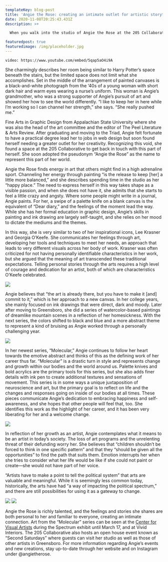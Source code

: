 ```yaml
---
templateKey: blog-post
title: 'Angie the Rose: creating an intimate outlet for artistic storytelling'
date: 2020-11-08T20:25:43.431Z
description: >+

  When you walk into the studio of Angie the Rose at the 205 Collaborative, the first thing you notice is the warm smell of incense hanging in the air. Turning the corner, natural light pours in through rusted windows and the concrete space comes to life as her paintings come into view.

featuredpost: true
featuredimage: /img/placeholder.jpg
---
```


`video: https://www.youtube.com/embed/5qap5aO4i9A`

She charmingly describes her room being similar to Harry Potter’s space beneath the stairs, but the limited space does not limit what she accomplishes. Set in the middle of the arrangement of painted canvases is a black-and-white photograph from the ‘40s of a young woman with short dark hair and warm eyes wearing a nurse’s uniform. This woman is Angie’s grandmother, who was a strong supporter of Angie’s pursuit of art and showed her how to see the world differently. “I like to keep her in here while I’m working so I can channel her strength,” she says. “She really pushed me.”

Fine Arts in Graphic Design from Appalachian State University where she was also the head of the art committee and the editor of The Peel Literature & Arts Review. After graduating and moving to the Triad, Angie felt fortunate to have a practical degree lead her to jobs in web design but soon found herself needing a greater outlet for her creativity.
Recognizing this void, she found a space at the 205 Collaborative to get back in touch with this part of herself. She soon adopted the pseudonym “Angie the Rose” as the name to represent this part of her world.

Angie the Rose finds energy in art that others might find in a high adrenaline sport. Channeling her energy through painting “is the release to keep \[her] a little more balanced,” and she describes spending time in the studio as her “happy place.” The need to express herself in this way takes shape as a visible passion, and when she does not have it, she admits that she starts to feel a little crazy and angsty. Where some people might write in a journal, Angie paints. For her, a swipe of a palette knife on a blank canvas is the equivalent of “Dear diary,” and the feelings of the moment lead the way. While she has her formal education in graphic design, Angie’s skills in painting and ink drawing are largely self-taught, and she relies on her mood to dictate the mediums and the themes.

In this way, she is very similar to two of her inspirational icons, Lee Krasner and Georgia O’Keefe. She communicates her feelings through art, developing her tools and techniques to meet her needs, an approach that leads to very different visuals across her body of work. Krasner was often criticized for not having personally identifiable characteristics in her work, but she argued that the meaning of art transcended these traditional expectations. Telling personal stories through the arts requires a high level of courage and dedication for an artist, both of which are characteristics O’Keefe celebrated.

![](/img/placeholder-2.jpg#float=right;width=50%;)

Angie believes that “the art is already there, but you have to make it \[and] commit to it,” which is her approach to a new canvas. In her college years, she mainly focused on ink drawings that were direct, dark and moody. Later after moving to Greensboro, she did a series of watercolor-based paintings of dreamlike mountain scenes in a reflection of her homesickness. With the next series, the colors shifted to black and blue and a more abstract theme to represent a kind of bruising as Angie worked through a personally challenging year.

![](/img/placeholder-2.jpg#float=right;width=100%;)

In her newest series, “Molecular,” Angie continues to follow her heart towards the emotive abstract and thinks of this as the defining work of her career thus far. “Molecular” is a drastic turn in style and represents change and growth within our bodies and the world around us. Palette knives and bold acrylics are the primary tools for this series, but she also adds finer details with ink pen to create additional textures and sensations of movement. This series is in some ways a unique juxtaposition of neuroscience and art, but the primary goal is to reflect on life and the changes and responses going on inside of our bodies at all times. These pieces communicate Angie’s dedication to embracing happiness and self-awareness, and she hopes that other people will feel that, too. She identifies this work as the highlight of her career, and it has been very liberating for her and a welcome change.

![](/img/placeholder-2.jpg#float=left;width=50%;padding-right=20px;)

In reflection of her growth as an artist, Angie contemplates what it means to be an artist in today’s society. The loss of art programs and the unrelenting threat of their defunding worry her. She believes that “children shouldn’t be forced to think in one specific pattern” and that they “should be given all the opportunities” to find the path that suits them. Emotion interrupts her when she tries to consider what her life would be like if she could not paint or create—she would not have part of her voice.

“Artists have to make a point to tell the political system” that arts are valuable and meaningful. While it is seemingly less common today, historically, the arts have had “a way of impacting the political spectrum,” and there are still possibilities for using it as a gateway to change.

![](/img/placeholder-2.jpg#float=left;width=49%;)
![](/img/placeholder-2.jpg#float=right;width=49%;)

Angie the Rose is richly talented, and the feelings and stories she shares are both personal to her and familiar to everyone, creating an intimate connection. Art from the “Molecular” series can be seen at the [Center for Visual Artists](http://google.com) during the Spectrum exhibit until March 17, and at Vivid Interiors. The 205 Collaborative also hosts an open house event known as “Second Saturdays” where guests can visit her studio as well as those of other artists in Greensboro. For more information regarding Angie’s events and new creations, stay up-to-date through her website and on Instagram under @angietherose.
